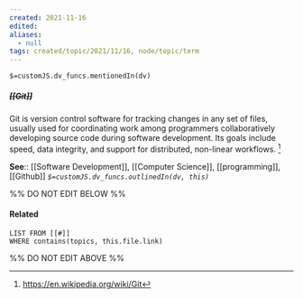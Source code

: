 ```yaml
---
created: 2021-11-16 
edited: 
aliases:
  - null
tags: created/topic/2021/11/16, node/topic/term
---
```

`$=customJS.dv_funcs.mentionedIn(dv)`

##### <s class="topic-title">[[Git]]</s>

Git is version control software for tracking changes in any set of files, usually used for coordinating work among programmers collaboratively developing source code during software development. Its goals include speed, data integrity, and support for distributed, non-linear workflows. [^1]

[^1]: https://en.wikipedia.org/wiki/Git

**See**:: [[Software Development]], [[Computer Science]], [[programming]], [[Github]]
*`$=customJS.dv_funcs.outlinedIn(dv, this)`*

%% DO NOT EDIT BELOW %%
#### Related 
```dataview
LIST FROM [[#]]
WHERE contains(topics, this.file.link)
```
%% DO NOT EDIT ABOVE %%
